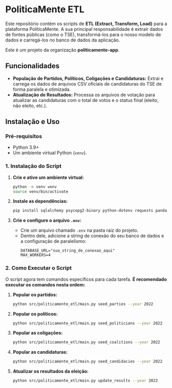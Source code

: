 <!-- Este arquivo foi gerado/atualizado pelo DomTech Forger em 2025-07-02 03:46:53 -->

# PoliticaMente ETL

Este repositório contém os scripts de **ETL (Extract, Transform, Load)** para a plataforma PoliticaMente. A sua principal responsabilidade é extrair dados de fontes públicas (como o TSE), transformá-los para o nosso modelo de dados e carregá-los no banco de dados da aplicação.

Este é um projeto da organização **politicamente-app**.

## Funcionalidades

* **População de Partidos, Políticos, Coligações e Candidaturas:** Extrai e carrega os dados de arquivos CSV oficiais de candidaturas do TSE de forma paralela e otimizada.
* **Atualização de Resultados:** Processa os arquivos de votação para atualizar as candidaturas com o total de votos e o status final (eleito, não eleito, etc.).

## Instalação e Uso

### Pré-requisitos

* Python 3.9+
* Um ambiente virtual Python (`venv`).

### 1. Instalação do Script

1.  **Crie e ative um ambiente virtual:**
    ```sh
    python -m venv venv
    source venv/bin/activate
    ```

2.  **Instale as dependências:**
    ```sh
    pip install sqlalchemy psycopg2-binary python-dotenv requests pandas tqdm
    ```
3.  **Crie e configure o arquivo `.env`:**
    * Crie um arquivo chamado `.env` na pasta raiz do projeto.
    * Dentro dele, adicione a string de conexão do seu banco de dados e a configuração de paralelismo:
        ```
        DATABASE_URL="sua_string_de_conexao_aqui"
        MAX_WORKERS=4
        ```

### 2. Como Executar o Script

O script agora tem comandos específicos para cada tarefa. **É recomendado executar os comandos nesta ordem:**

1.  **Popular os partidos:**
    ```sh
    python src/politicamente_etl/main.py seed_parties --year 2022
    ```

2.  **Popular os políticos:**
    ```sh
    python src/politicamente_etl/main.py seed_politicians --year 2022
    ```

3.  **Popular as coligações:**
    ```sh
    python src/politicamente_etl/main.py seed_coalitions --year 2022
    ```

4.  **Popular as candidaturas:**
    ```sh
    python src/politicamente_etl/main.py seed_candidacies --year 2022
    ```
5.  **Atualizar os resultados da eleição:**
    ```sh
    python src/politicamente_etl/main.py update_results --year 2022
    ```